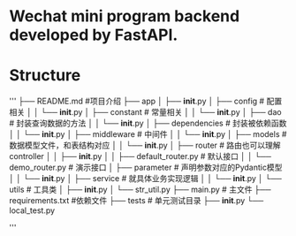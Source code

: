 # Wechat mini program backend developed by FastAPI.

# Structure
'''
├── README.md  #项目介绍
├── app
│   ├── __init__.py
│   ├── config  # 配置相关
│   │   └── __init__.py
│   ├── constant  # 常量相关
│   │   └── __init__.py
│   ├── dao # 封装查询数据的方法
│   │   └── __init__.py
│   ├── dependencies  # 封装被依赖函数
│   │   └── __init__.py
│   ├── middleware # 中间件
│   │   └── __init__.py
│   ├── models # 数据模型文件，和表结构对应
│   │   └── __init__.py
│   ├── router # 路由也可以理解controller
│   │   ├── __init__.py
│   │   ├── default_router.py # 默认接口
│   │   └── demo_router.py # 演示接口
│   ├── parameter # 声明参数对应的Pydantic模型
│   │   └── __init__.py
│   ├── service # 就具体业务实现逻辑
│   │   └── __init__.py
│   └── utils # 工具类
│       ├── __init__.py
│       └── str_util.py
├── main.py # 主文件
├── requirements.txt #依赖文件
├── tests # 单元测试目录
    ├── __init__.py
    └── local_test.py

'''